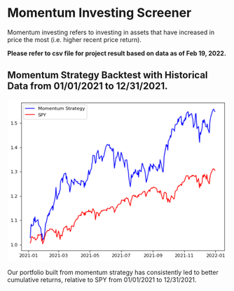 # Momentum Investing Screener

Momentum investing refers to investing in assets that have increased in price the most (i.e. higher recent price return).

**Please refer to csv file for project result based on data as of Feb 19, 2022.**

## Momentum Strategy Backtest with Historical Data from 01/01/2021 to 12/31/2021.

![](momentum_backtest.png)

Our portfolio built from momentum strategy has consistently led to better cumulative returns, relative to SPY from 01/01/2021 to 12/31/2021.

